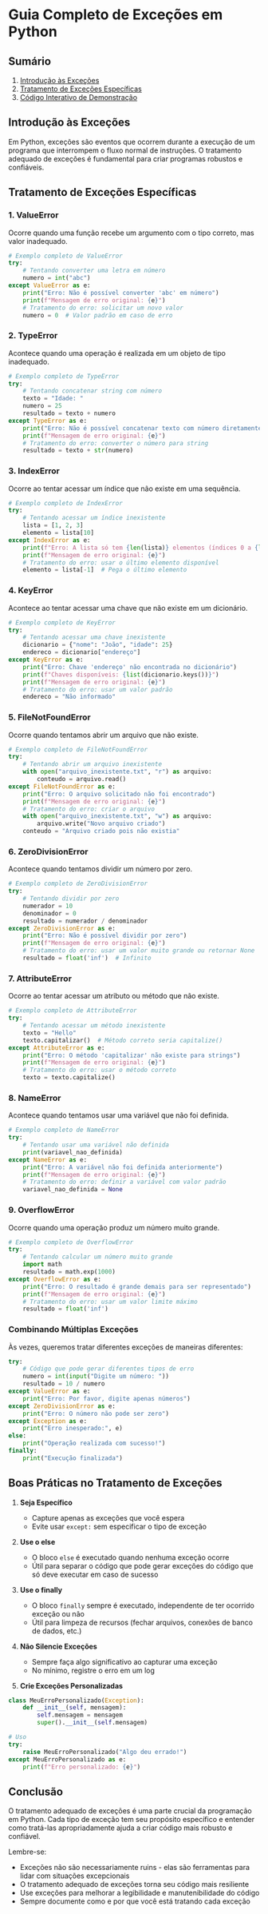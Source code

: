 # Guia Completo de Exceções em Python

## Sumário
1. [Introdução às Exceções](#introdução-às-exceções)
2. [Tratamento de Exceções Específicas](#tratamento-de-exceções-específicas)
3. [Código Interativo de Demonstração](#código-interativo-de-demonstração)

## Introdução às Exceções

Em Python, exceções são eventos que ocorrem durante a execução de um programa que interrompem o fluxo normal de instruções. O tratamento adequado de exceções é fundamental para criar programas robustos e confiáveis.

## Tratamento de Exceções Específicas

### 1. ValueError
Ocorre quando uma função recebe um argumento com o tipo correto, mas valor inadequado.

```python
# Exemplo completo de ValueError
try:
    # Tentando converter uma letra em número
    numero = int("abc")
except ValueError as e:
    print("Erro: Não é possível converter 'abc' em número")
    print(f"Mensagem de erro original: {e}")
    # Tratamento do erro: solicitar um novo valor
    numero = 0  # Valor padrão em caso de erro
```

### 2. TypeError
Acontece quando uma operação é realizada em um objeto de tipo inadequado.

```python
# Exemplo completo de TypeError
try:
    # Tentando concatenar string com número
    texto = "Idade: "
    numero = 25
    resultado = texto + numero
except TypeError as e:
    print("Erro: Não é possível concatenar texto com número diretamente")
    print(f"Mensagem de erro original: {e}")
    # Tratamento do erro: converter o número para string
    resultado = texto + str(numero)
```

### 3. IndexError
Ocorre ao tentar acessar um índice que não existe em uma sequência.

```python
# Exemplo completo de IndexError
try:
    # Tentando acessar um índice inexistente
    lista = [1, 2, 3]
    elemento = lista[10]
except IndexError as e:
    print(f"Erro: A lista só tem {len(lista)} elementos (índices 0 a {len(lista)-1})")
    print(f"Mensagem de erro original: {e}")
    # Tratamento do erro: usar o último elemento disponível
    elemento = lista[-1]  # Pega o último elemento
```

### 4. KeyError
Acontece ao tentar acessar uma chave que não existe em um dicionário.

```python
# Exemplo completo de KeyError
try:
    # Tentando acessar uma chave inexistente
    dicionario = {"nome": "João", "idade": 25}
    endereco = dicionario["endereço"]
except KeyError as e:
    print("Erro: Chave 'endereço' não encontrada no dicionário")
    print(f"Chaves disponíveis: {list(dicionario.keys())}")
    print(f"Mensagem de erro original: {e}")
    # Tratamento do erro: usar um valor padrão
    endereco = "Não informado"
```

### 5. FileNotFoundError
Ocorre quando tentamos abrir um arquivo que não existe.

```python
# Exemplo completo de FileNotFoundError
try:
    # Tentando abrir um arquivo inexistente
    with open("arquivo_inexistente.txt", "r") as arquivo:
        conteudo = arquivo.read()
except FileNotFoundError as e:
    print("Erro: O arquivo solicitado não foi encontrado")
    print(f"Mensagem de erro original: {e}")
    # Tratamento do erro: criar o arquivo
    with open("arquivo_inexistente.txt", "w") as arquivo:
        arquivo.write("Novo arquivo criado")
    conteudo = "Arquivo criado pois não existia"
```

### 6. ZeroDivisionError
Acontece quando tentamos dividir um número por zero.

```python
# Exemplo completo de ZeroDivisionError
try:
    # Tentando dividir por zero
    numerador = 10
    denominador = 0
    resultado = numerador / denominador
except ZeroDivisionError as e:
    print("Erro: Não é possível dividir por zero")
    print(f"Mensagem de erro original: {e}")
    # Tratamento do erro: usar um valor muito grande ou retornar None
    resultado = float('inf')  # Infinito
```

### 7. AttributeError
Ocorre ao tentar acessar um atributo ou método que não existe.

```python
# Exemplo completo de AttributeError
try:
    # Tentando acessar um método inexistente
    texto = "Hello"
    texto.capitalizar()  # Método correto seria capitalize()
except AttributeError as e:
    print("Erro: O método 'capitalizar' não existe para strings")
    print(f"Mensagem de erro original: {e}")
    # Tratamento do erro: usar o método correto
    texto = texto.capitalize()
```

### 8. NameError
Acontece quando tentamos usar uma variável que não foi definida.

```python
# Exemplo completo de NameError
try:
    # Tentando usar uma variável não definida
    print(variavel_nao_definida)
except NameError as e:
    print("Erro: A variável não foi definida anteriormente")
    print(f"Mensagem de erro original: {e}")
    # Tratamento do erro: definir a variável com valor padrão
    variavel_nao_definida = None
```

### 9. OverflowError
Ocorre quando uma operação produz um número muito grande.

```python
# Exemplo completo de OverflowError
try:
    # Tentando calcular um número muito grande
    import math
    resultado = math.exp(1000)
except OverflowError as e:
    print("Erro: O resultado é grande demais para ser representado")
    print(f"Mensagem de erro original: {e}")
    # Tratamento do erro: usar um valor limite máximo
    resultado = float('inf')
```

### Combinando Múltiplas Exceções

Às vezes, queremos tratar diferentes exceções de maneiras diferentes:

```python
try:
    # Código que pode gerar diferentes tipos de erro
    numero = int(input("Digite um número: "))
    resultado = 10 / numero
except ValueError as e:
    print("Erro: Por favor, digite apenas números")
except ZeroDivisionError as e:
    print("Erro: O número não pode ser zero")
except Exception as e:
    print("Erro inesperado:", e)
else:
    print("Operação realizada com sucesso!")
finally:
    print("Execução finalizada")
```

## Boas Práticas no Tratamento de Exceções

1. **Seja Específico**
   - Capture apenas as exceções que você espera
   - Evite usar `except:` sem especificar o tipo de exceção

2. **Use o else**
   - O bloco `else` é executado quando nenhuma exceção ocorre
   - Útil para separar o código que pode gerar exceções do código que só deve executar em caso de sucesso

3. **Use o finally**
   - O bloco `finally` sempre é executado, independente de ter ocorrido exceção ou não
   - Útil para limpeza de recursos (fechar arquivos, conexões de banco de dados, etc.)

4. **Não Silencie Exceções**
   - Sempre faça algo significativo ao capturar uma exceção
   - No mínimo, registre o erro em um log

5. **Crie Exceções Personalizadas**
```python
class MeuErroPersonalizado(Exception):
    def __init__(self, mensagem):
        self.mensagem = mensagem
        super().__init__(self.mensagem)

# Uso
try:
    raise MeuErroPersonalizado("Algo deu errado!")
except MeuErroPersonalizado as e:
    print(f"Erro personalizado: {e}")
```

## Conclusão

O tratamento adequado de exceções é uma parte crucial da programação em Python. Cada tipo de exceção tem seu propósito específico e entender como tratá-las apropriadamente ajuda a criar código mais robusto e confiável.

Lembre-se:
- Exceções não são necessariamente ruins - elas são ferramentas para lidar com situações excepcionais
- O tratamento adequado de exceções torna seu código mais resiliente
- Use exceções para melhorar a legibilidade e manutenibilidade do código
- Sempre documente como e por que você está tratando cada exceção
